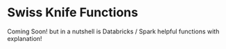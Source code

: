 # Swiss Knife Functions
Coming Soon! but in a nutshell is Databricks / Spark helpful functions with explanation!


